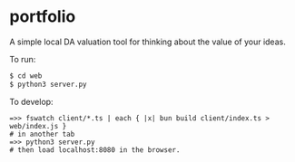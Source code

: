 # portfolio 

A simple local DA valuation tool for thinking about the value of your ideas.

To run:

```bash
$ cd web
$ python3 server.py 
```

To develop: 

```
=>> fswatch client/*.ts | each { |x| bun build client/index.ts > web/index.js }
# in another tab
=>> python3 server.py
# then load localhost:8080 in the browser.
```



